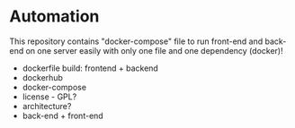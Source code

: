 # Automation
This repository contains "docker-compose" file to run
 front-end and back-end on one server easily with only 
 one file and one dependency (docker)!

- dockerfile build: frontend + backend
- dockerhub 
- docker-compose
- license - GPL?
- architecture?
- back-end + front-end